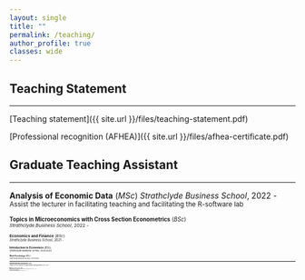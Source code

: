 ```yaml
---
layout: single
title: ""
permalink: /teaching/
author_profile: true
classes: wide
---
```



## Teaching Statement
- - - 
[Teaching statement]({{ site.url }}/files/teaching-statement.pdf)

[Professional recognition (AFHEA)]({{ site.url }}/files/afhea-certificate.pdf) 

## Graduate Teaching Assistant
- - -

**Analysis of Economic Data** (*MSc*) *Strathclyde Business School*, 2022 -  \
<small> Assist the lecturer in facilitating teaching and facilitating the R-software lab <small>

**Topics in Microeconomics with Cross Section Econometrics** (*BSc*) \
<small> *Strathclyde Business School*, 2022 - <small>

**Economics and Finance** (*BSc*) \
<small> *Strathclyde Business School*, 2021 - <small>

**Introduction to Economics** (*BSc*) \
<small> *Strathclyde Business School*, 2021/2022 <small>

**Work Psychology** (*BSc*) \
<small> *Strathclyde Business School*, 2021/2022 <small>

- - -
**Intermediate Microeconomics** (*BSc*) \
<small> Adjunct Lecturer, *University of Lagos Distance Learning Institute*, 2015 - 2017 <small>

**Mathematical Economics** (*BSc*) \
<small> Adjunct Lecturer, *University of Lagos Distance Learning Institute*, 2015 - 2017 <small>

**History of Economic Thought** (*BSc*) \
<small> Adjunct Lecturer, *University of Lagos Distance Learning Institute*, 2015 - 2017 <small>
